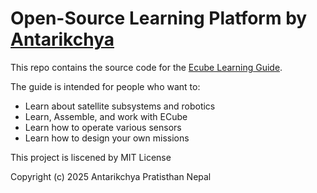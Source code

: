 # Open-Source Learning Platform by [Antarikchya](https://www.antarikchya.org.np)

This repo contains the source code for the [Ecube Learning Guide](https://learn.antarikchya.org.np/ecube).

The guide is intended for people who want to:

* Learn about satellite subsystems and robotics
* Learn, Assemble, and work with ECube
* Learn how to operate various sensors
* Learn how to design your own missions


This project is liscened by MIT License

Copyright (c) 2025 Antarikchya Pratisthan Nepal
